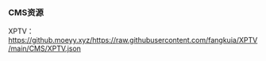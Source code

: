 ### CMS资源
XPTV：https://github.moeyy.xyz/https://raw.githubusercontent.com/fangkuia/XPTV/main/CMS/XPTV.json
